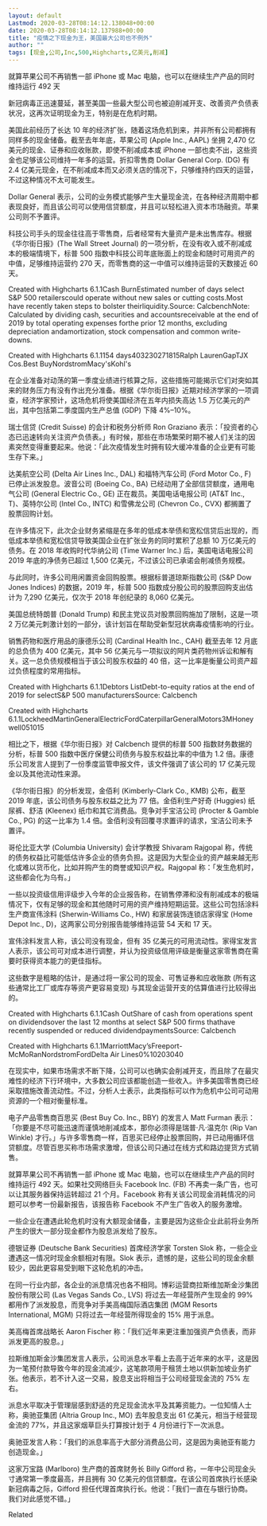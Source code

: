 ```yaml
---
layout: default
Lastmod: 2020-03-28T08:14:12.138048+00:00
date: 2020-03-28T08:14:12.137988+00:00
title: "疫情之下现金为王，美国最大公司也不例外"
author: ""
tags: [现金,公司,Inc,500,Highcharts,亿美元,削减]
---
```


就算苹果公司不再销售一部 iPhone 或 Mac 电脑，也可以在继续生产产品的同时维持运行 492 天

新冠病毒正迅速蔓延，甚至美国一些最大型公司也被迫削减开支、改善资产负债表状况，这再次证明现金为王，特别是在危机时期。

美国此前经历了长达 10 年的经济扩张，随着这场危机到来，并非所有公司都拥有同样多的现金储备。截至去年年底，苹果公司 (Apple Inc., AAPL) 坐拥 2,470 亿美元的现金、证券和应收账款，即使不削减成本或 iPhone 一部也卖不出，这些资金也足够该公司维持一年多的运营。折扣零售商 Dollar General Corp. (DG) 有 2.4 亿美元现金，在不削减成本而又必须关店的情况下，只够维持约四天的运营，不过这种情况不太可能发生。

Dollar General 表示，公司的业务模式能够产生大量现金流，在各种经济周期中都表现良好，而且该公司可以使用信贷额度，并且可以轻松进入资本市场融资。苹果公司则不予置评。

科技公司手头的现金往往高于零售商，后者经常有大量资产是未出售库存。根据《华尔街日报》(The Wall Street Journal) 的一项分析，在没有收入或不削减成本的极端情境下，标普 500 指数中科技公司年底账面上的现金和随时可用资产的中值，足够维持运营约 270 天，而零售商的这一中值可以维持运营的天数接近 60 天。

Created with Highcharts 6.1.1Cash BurnEstimated number of days select S&P 500 retailerscould operate without new sales or cutting costs.Most have recently taken steps to bolster theirliquidity.Source: CalcbenchNote: Calculated by dividing cash, securities and accountsreceivable at the end of 2019 by total operating expenses forthe prior 12 months, excluding depreciation andamortization, stock compensation and common write-downs.

Created with Highcharts 6.1.1154 days403230271815Ralph LaurenGapTJX Cos.Best BuyNordstromMacy'sKohl's

在企业准备对动荡的第一季度业绩进行核算之际，这些措施可能揭示它们对突如其来的财务压力有没有作出充分准备。根据《华尔街日报》近期对经济学家的一项调查，经济学家预计，这场危机将使美国经济在五年内损失高达 1.5 万亿美元的产出，其中包括第二季度国内生产总值 (GDP) 下降 4%–10%。

瑞士信贷 (Credit Suisse) 的会计和税务分析师 Ron Graziano 表示：「投资者的心态已迅速转向关注资产负债表。」有时候，那些在市场繁荣时期不被人们关注的因素突然变得重要起来。他说：「此次疫情发生时拥有较大缓冲准备的企业更有可能生存下来。」

达美航空公司 (Delta Air Lines Inc., DAL) 和福特汽车公司 (Ford Motor Co., F) 已停止派发股息。波音公司 (Boeing Co., BA) 已经动用了全部信贷额度，通用电气公司 (General Electric Co., GE) 正在裁员。美国电话电报公司 (AT&T Inc., T)、英特尔公司 (Intel Co., INTC) 和雪佛龙公司 (Chevron Co., CVX) 都搁置了股票回购计划。

在许多情况下，此次企业财务紧缩是在多年的低成本举债和宽松信贷后出现的，而低成本举债和宽松信贷导致美国企业在扩张业务的同时累积了总额 10 万亿美元的债务。在 2018 年收购时代华纳公司 (Time Warner Inc.) 后，美国电话电报公司 2019 年底的净债务已超过 1,500 亿美元，不过该公司已承诺会削减债务规模。

与此同时，许多公司用闲置资金回购股票。根据标普道琼斯指数公司 (S&P Dow Jones Indices) 的数据，2019 年，标普 500 指数成分股公司的股票回购支出估计为 7,290 亿美元，仅次于 2018 年创纪录的 8,060 亿美元。

美国总统特朗普 (Donald Trump) 和民主党议员对股票回购施加了限制，这是一项 2 万亿美元刺激计划的一部分，该计划旨在帮助受新型冠状病毒疫情影响的行业。

销售药物和医疗用品的康德乐公司 (Cardinal Health Inc., CAH) 截至去年 12 月底的总负债为 400 亿美元，其中 56 亿美元与一项拟议的阿片类药物州诉讼和解有关。这一总负债规模相当于该公司股东权益的 40 倍，这一比率是衡量公司资产超过负债程度的常用指标。

Created with Highcharts 6.1.1Debtors ListDebt-to-equity ratios at the end of 2019 for selectS&P 500 manufacturersSource: Calcbench

Created with Highcharts 6.1.1LockheedMartinGeneralElectricFordCaterpillarGeneralMotors3MHoneywell051015

相比之下，根据《华尔街日报》对 Calcbench 提供的标普 500 指数财务数据的分析，标普 500 指数中医疗保健公司债务与股东权益比率的中值为 1.2 倍。康德乐公司发言人提到了一份季度监管申报文件，该文件强调了该公司的 17 亿美元现金以及其他流动性来源。

《华尔街日报》的分析发现，金佰利 (Kimberly-Clark Co., KMB) 公布，截至 2019 年底，该公司债务与股东权益之比为 77 倍。金佰利生产好奇 (Huggies) 纸尿裤、舒洁 (Kleenex) 纸巾和其它消费品。竞争对手宝洁公司 (Procter & Gamble Co., PG) 的这一比率为 1.4 倍。金佰利没有回覆寻求置评的请求，宝洁公司未予置评。

哥伦比亚大学 (Columbia University) 会计学教授 Shivaram Rajgopal 称，传统的债务权益比可能低估许多企业的债务负担。这是因为大型企业的资产越来越无形化或难以货币化，比如并购产生的商誉或知识产权。Rajgopal 称：「发生危机时，这些都会化为乌有。」

一些以投资级信用评级步入今年的企业报告称，在销售停滞和没有削减成本的极端情况下，仅有足够的现金和其他随时可用的资产维持短期运营。这些公司包括涂料生产商宣伟涂料 (Sherwin-Williams Co., HW) 和家居装饰连锁店家得宝 (Home Depot Inc., D)，这两家公司分别报告能够维持运营 54 天和 17 天。

宣伟涂料发言人称，该公司没有现金，但有 35 亿美元的可用流动性。家得宝发言人表示，该公司可对成本进行调整，并认为投资级信用评级是衡量这家零售商在需要时获得资本能力的更佳指标。

这些数字是粗略的估计，是通过将一家公司的现金、可售证券和应收账款 (所有这些通常比工厂或库存等资产更容易变现) 与其现金运营开支的估算值进行比较得出的。

Created with Highcharts 6.1.1Cash OutShare of cash from operations spent on dividendsover the last 12 months at select S&P 500 firms thathave recently suspended or reduced dividendpaymentsSource: Calcbench

Created with Highcharts 6.1.1MarriottMacy’sFreeport-McMoRanNordstromFordDelta Air Lines0%10203040

在现实中，如果市场需求不断下降，公司可以也确实会削减开支，而且除了在最灾难性的经济下行环境中，大多数公司应该都能创造一些收入。许多美国零售商已经采取措施改善流动性。不过，分析人士表示，此类指标可以作为危机中公司可动用资源的一个相对衡量标准。

电子产品零售商百思买 (Best Buy Co. Inc., BBY) 的发言人 Matt Furman 表示：「你要是不尽可能迅速而谨慎地削减成本，那你必须得是瑞普·凡·温克尔 (Rip Van Winkle) 才行。」与许多零售商一样，百思买已经停止股票回购，并已动用循环信贷额度。尽管百思买称市场需求激增，但该公司只通过在线方式和路边提货方式销售。

就算苹果公司不再销售一部 iPhone 或 Mac 电脑，也可以在继续生产产品的同时维持运行 492 天。如果社交网络巨头 Facebook Inc. (FB) 不再卖一条广告，也可以让其服务器保持运转超过 21 个月。Facebook 称有关该公司现金消耗情况的问题可以参考一份最新报告，该报告称 Facebook 不产生广告收入的服务激增。

一些企业在遭遇此轮危机时没有大额现金储备，主要是因为这些企业此前将业务所产生的很大一部分现金都作为股息派发给了股东。

德银证券 (Deutsche Bank Securities) 首席经济学家 Torsten Slok 称，一些企业遭遇这一情况时现金余额相对有限。Slok 表示，遗憾的是，这些公司的现金余额较少，因此更容易受到眼下这轮危机的冲击。

在同一行业内部，各企业的派息情况也各不相同。博彩运营商拉斯维加斯金沙集团股份有限公司 (Las Vegas Sands Co., LVS) 将过去一年经营所产生现金的 99% 都用作了派发股息，而竞争对手美高梅国际酒店集团 (MGM Resorts International, MGM) 只将过去一年经营所得现金的 15% 用于派息。

美高梅首席战略长 Aaron Fischer 称：「我们近年来更注重加强资产负债表，而非派发更高的股息。」

拉斯维加斯金沙集团发言人表示，公司派息水平看上去高于近年来的水平，这是因为一笔预付款导致今年的现金流减少，这笔款项用于租赁土地以供新加坡业务扩张。他表示，若不计入这一交易，股息支出将相当于公司经营现金流的 75% 左右。

派息水平取决于管理层感到舒适的充足现金流水平及其筹资能力。一位知情人士称，奥驰亚集团 (Altria Group Inc., MO) 去年股息支出 61 亿美元，相当于经营现金流的 77%，并且这家烟草巨头打算按计划于 4 月份进行下一次派息。

奥驰亚发言人称：「我们的派息率高于大部分消费品公司，这是因为奥驰亚有能力创造现金。」

这家万宝路 (Marlboro) 生产商的首席财务长 Billy Gifford 称，一年中公司现金头寸通常第一季度最高，并且拥有 30 亿美元的信贷额度。在该公司首席执行长感染新冠病毒之际，Gifford 担任代理首席执行长。他说：「我们一直在与银行协商。我们对此感觉不错。」

Related

